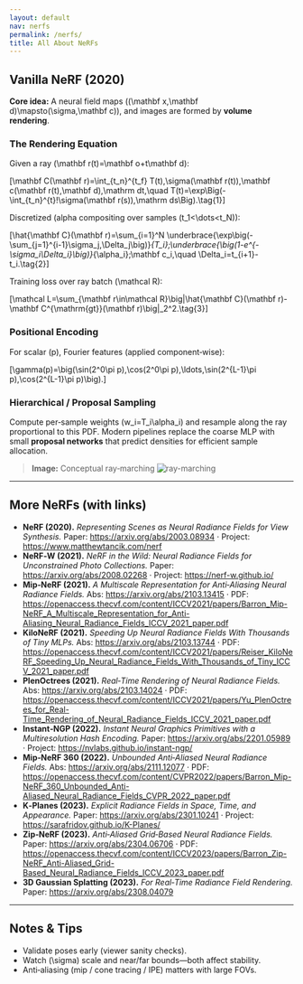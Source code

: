 ```yaml
---
layout: default
nav: nerfs
permalink: /nerfs/
title: All About NeRFs
---
```



## Vanilla NeRF (2020)


**Core idea:** A neural field maps \((\mathbf x,\mathbf d)\mapsto(\sigma,\mathbf c)\), and images are formed by **volume rendering**.


### The Rendering Equation


Given a ray \(\mathbf r(t)=\mathbf o+t\mathbf d\):


\[\mathbf C(\mathbf r)=\int_{t_n}^{t_f} T(t)\,\sigma(\mathbf r(t))\,\mathbf c(\mathbf r(t),\mathbf d)\,\mathrm dt,\quad T(t)=\exp\Big(-\int_{t_n}^{t}\!\sigma(\mathbf r(s))\,\mathrm ds\Big).\tag{1}\]


Discretized (alpha compositing over samples \(t_1<\dots<t_N\)):


\[\hat{\mathbf C}(\mathbf r)=\sum_{i=1}^N \underbrace{\exp\big(-\sum_{j=1}^{i-1}\sigma_j\,\Delta_j\big)}_{T_i}\;\underbrace{\big(1-e^{-\sigma_i\Delta_i}\big)}_{\alpha_i}\;\mathbf c_i,\quad \Delta_i=t_{i+1}-t_i.\tag{2}\]


Training loss over ray batch \(\mathcal R\):


\[\mathcal L=\sum_{\mathbf r\in\mathcal R}\big\|\hat{\mathbf C}(\mathbf r)-\mathbf C^{\mathrm{gt}}(\mathbf r)\big\|_2^2.\tag{3}\]


### Positional Encoding


For scalar \(p\), Fourier features (applied component‑wise):


\[\gamma(p)=\big(\sin(2^0\pi p),\cos(2^0\pi p),\ldots,\sin(2^{L-1}\pi p),\cos(2^{L-1}\pi p)\big).\]


### Hierarchical / Proposal Sampling


Compute per‑sample weights \(w_i=T_i\alpha_i\) and resample along the ray proportional to this PDF. Modern pipelines replace the coarse MLP with small **proposal networks** that predict densities for efficient sample allocation.


> **Image:** Conceptual ray‑marching
> ![ray-marching](https://upload.wikimedia.org/wikipedia/commons/7/72/Visualization_of_SDF_ray_marching_algorithm.png)


---


## More NeRFs (with links)


- **NeRF (2020).** *Representing Scenes as Neural Radiance Fields for View Synthesis.*
Paper: https://arxiv.org/abs/2003.08934 · Project: https://www.matthewtancik.com/nerf
- **NeRF‑W (2021).** *NeRF in the Wild: Neural Radiance Fields for Unconstrained Photo Collections.*
Paper: https://arxiv.org/abs/2008.02268 · Project: https://nerf-w.github.io/
- **Mip‑NeRF (2021).** *A Multiscale Representation for Anti‑Aliasing Neural Radiance Fields.*
Abs: https://arxiv.org/abs/2103.13415 · PDF: https://openaccess.thecvf.com/content/ICCV2021/papers/Barron_Mip-NeRF_A_Multiscale_Representation_for_Anti-Aliasing_Neural_Radiance_Fields_ICCV_2021_paper.pdf
- **KiloNeRF (2021).** *Speeding Up Neural Radiance Fields With Thousands of Tiny MLPs.*
Abs: https://arxiv.org/abs/2103.13744 · PDF: https://openaccess.thecvf.com/content/ICCV2021/papers/Reiser_KiloNeRF_Speeding_Up_Neural_Radiance_Fields_With_Thousands_of_Tiny_ICCV_2021_paper.pdf
- **PlenOctrees (2021).** *Real‑Time Rendering of Neural Radiance Fields.*
Abs: https://arxiv.org/abs/2103.14024 · PDF: https://openaccess.thecvf.com/content/ICCV2021/papers/Yu_PlenOctrees_for_Real-Time_Rendering_of_Neural_Radiance_Fields_ICCV_2021_paper.pdf
- **Instant‑NGP (2022).** *Instant Neural Graphics Primitives with a Multiresolution Hash Encoding.*
Paper: https://arxiv.org/abs/2201.05989 · Project: https://nvlabs.github.io/instant-ngp/
- **Mip‑NeRF 360 (2022).** *Unbounded Anti‑Aliased Neural Radiance Fields.*
Abs: https://arxiv.org/abs/2111.12077 · PDF: https://openaccess.thecvf.com/content/CVPR2022/papers/Barron_Mip-NeRF_360_Unbounded_Anti-Aliased_Neural_Radiance_Fields_CVPR_2022_paper.pdf
- **K‑Planes (2023).** *Explicit Radiance Fields in Space, Time, and Appearance.*
Paper: https://arxiv.org/abs/2301.10241 · Project: https://sarafridov.github.io/K-Planes/
- **Zip‑NeRF (2023).** *Anti‑Aliased Grid‑Based Neural Radiance Fields.*
Paper: https://arxiv.org/abs/2304.06706 · PDF: https://openaccess.thecvf.com/content/ICCV2023/papers/Barron_Zip-NeRF_Anti-Aliased_Grid-Based_Neural_Radiance_Fields_ICCV_2023_paper.pdf
- **3D Gaussian Splatting (2023).** *For Real‑Time Radiance Field Rendering.*
Paper: https://arxiv.org/abs/2308.04079


---


## Notes & Tips


- Validate poses early (viewer sanity checks).
- Watch \(\sigma\) scale and near/far bounds—both affect stability.
- Anti‑aliasing (mip / cone tracing / IPE) matters with large FOVs.